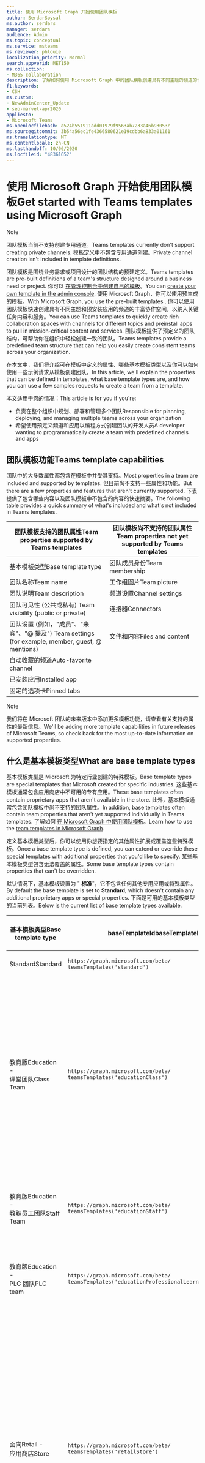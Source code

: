 ```yaml
---
title: 使用 Microsoft Graph 开始使用团队模板
author: SerdarSoysal
ms.author: serdars
manager: serdars
audience: Admin
ms.topic: conceptual
ms.service: msteams
ms.reviewer: phlouie
localization_priority: Normal
search.appverid: MET150
ms.collection:
- M365-collaboration
description: 了解如何使用 Microsoft Graph 中的团队模板创建具有不同主题的频道的协作空间和预安装应用以提供内容和服务。
f1.keywords:
- CSH
ms.custom:
- NewAdminCenter_Update
- seo-marvel-apr2020
appliesto:
- Microsoft Teams
ms.openlocfilehash: a524b551911add01979f9563ab7233a46b93053c
ms.sourcegitcommit: 3b54a56ec1fe4366580621e19cdbb6a833a01161
ms.translationtype: MT
ms.contentlocale: zh-CN
ms.lasthandoff: 10/06/2020
ms.locfileid: "48361652"
---
```

# <a name="get-started-with-teams-templates-using-microsoft-graph"></a><span data-ttu-id="bb6ca-103">使用 Microsoft Graph 开始使用团队模板</span><span class="sxs-lookup"><span data-stu-id="bb6ca-103">Get started with Teams templates using Microsoft Graph</span></span>

> [!NOTE]
> <span data-ttu-id="bb6ca-104">团队模板当前不支持创建专用通道。</span><span class="sxs-lookup"><span data-stu-id="bb6ca-104">Teams templates currently don't support creating private channels.</span></span> <span data-ttu-id="bb6ca-105">模板定义中不包含专用通道创建。</span><span class="sxs-lookup"><span data-stu-id="bb6ca-105">Private channel creation isn't included in template definitions.</span></span>

<span data-ttu-id="bb6ca-106">团队模板是围绕业务需求或项目设计的团队结构的预建定义。</span><span class="sxs-lookup"><span data-stu-id="bb6ca-106">Teams templates are pre-built definitions of a team's structure designed around a business need or project.</span></span> <span data-ttu-id="bb6ca-107">你可以 [在管理控制台中创建自己的模板](get-started-with-teams-templates-in-the-admin-console.md)。</span><span class="sxs-lookup"><span data-stu-id="bb6ca-107">You can [create your own template in the admin console](get-started-with-teams-templates-in-the-admin-console.md).</span></span> <span data-ttu-id="bb6ca-108">使用 Microsoft Graph，你可以使用预生成的模板。</span><span class="sxs-lookup"><span data-stu-id="bb6ca-108">With Microsoft Graph, you use the pre-built templates .</span></span> <span data-ttu-id="bb6ca-109">你可以使用团队模板快速创建具有不同主题和预安装应用的频道的丰富协作空间，以纳入关键任务内容和服务。</span><span class="sxs-lookup"><span data-stu-id="bb6ca-109">You can use Teams templates to quickly create rich collaboration spaces with channels for different topics and preinstall apps to pull in mission-critical content and services.</span></span> <span data-ttu-id="bb6ca-110">团队模板提供了预定义的团队结构，可帮助你在组织中轻松创建一致的团队。</span><span class="sxs-lookup"><span data-stu-id="bb6ca-110">Teams templates provide a predefined team structure that can help you easily create consistent teams across your organization.</span></span>

<span data-ttu-id="bb6ca-111">在本文中，我们将介绍可在模板中定义的属性、哪些基本模板类型以及你可以如何使用一些示例请求从模板创建团队。</span><span class="sxs-lookup"><span data-stu-id="bb6ca-111">In this article, we'll explain the properties that can be defined in templates, what base template types are, and how you can use a few samples requests to create a team from a template.</span></span>

<span data-ttu-id="bb6ca-112">本文适用于您的情况：</span><span class="sxs-lookup"><span data-stu-id="bb6ca-112">This article is for you if you're:</span></span>

- <span data-ttu-id="bb6ca-113">负责在整个组织中规划、部署和管理多个团队</span><span class="sxs-lookup"><span data-stu-id="bb6ca-113">Responsible for planning, deploying, and managing multiple teams across your organization</span></span><br>
- <span data-ttu-id="bb6ca-114">希望使用预定义频道和应用以编程方式创建团队的开发人员</span><span class="sxs-lookup"><span data-stu-id="bb6ca-114">A developer wanting to programmatically create a team with predefined channels and apps</span></span>

## <a name="teams-template-capabilities"></a><span data-ttu-id="bb6ca-115">团队模板功能</span><span class="sxs-lookup"><span data-stu-id="bb6ca-115">Teams template capabilities</span></span>

<span data-ttu-id="bb6ca-116">团队中的大多数属性都包含在模板中并受其支持。</span><span class="sxs-lookup"><span data-stu-id="bb6ca-116">Most properties in a team are included and supported by templates.</span></span> <span data-ttu-id="bb6ca-117">但目前尚不支持一些属性和功能。</span><span class="sxs-lookup"><span data-stu-id="bb6ca-117">But there are a few properties and features that aren't currently supported.</span></span> <span data-ttu-id="bb6ca-118">下表提供了包含哪些内容以及团队模板中不包含的内容的快速摘要。</span><span class="sxs-lookup"><span data-stu-id="bb6ca-118">The following table provides a quick summary of what's included and what's not included in Teams templates.</span></span>

| <span data-ttu-id="bb6ca-119">**团队模板支持的团队属性**</span><span class="sxs-lookup"><span data-stu-id="bb6ca-119">**Team properties supported by Teams templates**</span></span> | <span data-ttu-id="bb6ca-120">**团队模板尚不支持的团队属性**</span><span class="sxs-lookup"><span data-stu-id="bb6ca-120">**Team properties not yet supported by Teams templates**</span></span> |
| ------------------------------------------------ | -------------------------------------------------------- |
| <span data-ttu-id="bb6ca-121">基本模板类型</span><span class="sxs-lookup"><span data-stu-id="bb6ca-121">Base template type</span></span> | <span data-ttu-id="bb6ca-122">团队成员身份</span><span class="sxs-lookup"><span data-stu-id="bb6ca-122">Team membership</span></span> |
| <span data-ttu-id="bb6ca-123">团队名称</span><span class="sxs-lookup"><span data-stu-id="bb6ca-123">Team name</span></span> | <span data-ttu-id="bb6ca-124">工作组图片</span><span class="sxs-lookup"><span data-stu-id="bb6ca-124">Team picture</span></span> |
| <span data-ttu-id="bb6ca-125">团队说明</span><span class="sxs-lookup"><span data-stu-id="bb6ca-125">Team description</span></span> | <span data-ttu-id="bb6ca-126">频道设置</span><span class="sxs-lookup"><span data-stu-id="bb6ca-126">Channel settings</span></span> |
| <span data-ttu-id="bb6ca-127">团队可见性 (公共或私有) </span><span class="sxs-lookup"><span data-stu-id="bb6ca-127">Team visibility (public or private)</span></span> | <span data-ttu-id="bb6ca-128">连接器</span><span class="sxs-lookup"><span data-stu-id="bb6ca-128">Connectors</span></span> |
| <span data-ttu-id="bb6ca-129">团队设置 (例如，"成员"、"来宾"、"@ 提及") </span><span class="sxs-lookup"><span data-stu-id="bb6ca-129">Team settings (for example, member, guest, @ mentions)</span></span> | <span data-ttu-id="bb6ca-130">文件和内容</span><span class="sxs-lookup"><span data-stu-id="bb6ca-130">Files and content</span></span> |
| <span data-ttu-id="bb6ca-131">自动收藏的频道</span><span class="sxs-lookup"><span data-stu-id="bb6ca-131">Auto-favorite channel</span></span> | |
| <span data-ttu-id="bb6ca-132">已安装应用</span><span class="sxs-lookup"><span data-stu-id="bb6ca-132">Installed app</span></span> | |
| <span data-ttu-id="bb6ca-133">固定的选项卡</span><span class="sxs-lookup"><span data-stu-id="bb6ca-133">Pinned tabs</span></span> | |

> [!NOTE]
> <span data-ttu-id="bb6ca-134">我们将在 Microsoft 团队的未来版本中添加更多模板功能，请查看有关支持的属性的最新信息。</span><span class="sxs-lookup"><span data-stu-id="bb6ca-134">We'll be adding more template capabilities in future releases of Microsoft Teams, so check back for the most up-to-date information on supported properties.</span></span>

## <a name="what-are-base-template-types"></a><span data-ttu-id="bb6ca-135">什么是基本模板类型</span><span class="sxs-lookup"><span data-stu-id="bb6ca-135">What are base template types</span></span>

<span data-ttu-id="bb6ca-136">基本模板类型是 Microsoft 为特定行业创建的特殊模板。</span><span class="sxs-lookup"><span data-stu-id="bb6ca-136">Base template types are special templates that Microsoft created for specific industries.</span></span> <span data-ttu-id="bb6ca-137">这些基本模板通常包含应用商店中不可用的专有应用。</span><span class="sxs-lookup"><span data-stu-id="bb6ca-137">These base templates often contain proprietary apps that aren't available in the store.</span></span> <span data-ttu-id="bb6ca-138">此外，基本模板通常包含团队模板中尚不支持的团队属性。</span><span class="sxs-lookup"><span data-stu-id="bb6ca-138">In addition, base templates often contain team properties that aren't yet supported individually in Teams templates.</span></span> <span data-ttu-id="bb6ca-139">了解如何 [在 Microsoft Graph 中使用团队模板](get-started-with-teams-templates.md)。</span><span class="sxs-lookup"><span data-stu-id="bb6ca-139">Learn how to use the [team templates in Microsoft Graph](get-started-with-teams-templates.md).</span></span>

<span data-ttu-id="bb6ca-140">定义基本模板类型后，你可以使用你想要指定的其他属性扩展或覆盖这些特殊模板。</span><span class="sxs-lookup"><span data-stu-id="bb6ca-140">Once a base template type is defined, you can extend or override these special templates with additional properties that you'd like to specify.</span></span> <span data-ttu-id="bb6ca-141">某些基本模板类型包含无法覆盖的属性。</span><span class="sxs-lookup"><span data-stu-id="bb6ca-141">Some base template types contain properties that can't be overridden.</span></span>

<span data-ttu-id="bb6ca-142">默认情况下，基本模板设置为 " **标准**"，它不包含任何其他专用应用或特殊属性。</span><span class="sxs-lookup"><span data-stu-id="bb6ca-142">By default the base template is set to **Standard**, which doesn't contain any additional proprietary apps or special properties.</span></span> <span data-ttu-id="bb6ca-143">下面是可用的基本模板类型的当前列表。</span><span class="sxs-lookup"><span data-stu-id="bb6ca-143">Below is the current list of base template types available.</span></span>

| <span data-ttu-id="bb6ca-144">基本模板类型</span><span class="sxs-lookup"><span data-stu-id="bb6ca-144">Base template type</span></span> | <span data-ttu-id="bb6ca-145">baseTemplateId</span><span class="sxs-lookup"><span data-stu-id="bb6ca-145">baseTemplateId</span></span> | <span data-ttu-id="bb6ca-146">此基本模板附带的属性</span><span class="sxs-lookup"><span data-stu-id="bb6ca-146">Properties that come with this base template</span></span> |
| ------------------ | -------------- | ----------------------------------------------------- |
| <span data-ttu-id="bb6ca-147">Standard</span><span class="sxs-lookup"><span data-stu-id="bb6ca-147">Standard</span></span> | `https://graph.microsoft.com/beta/`<br>`teamsTemplates('standard')` | <span data-ttu-id="bb6ca-148">无其他应用和属性</span><span class="sxs-lookup"><span data-stu-id="bb6ca-148">No additional apps and properties</span></span> |
| <span data-ttu-id="bb6ca-149">教育版</span><span class="sxs-lookup"><span data-stu-id="bb6ca-149">Education -</span></span><br><span data-ttu-id="bb6ca-150">课堂团队</span><span class="sxs-lookup"><span data-stu-id="bb6ca-150">Class Team</span></span> | `https://graph.microsoft.com/beta/`<br>`teamsTemplates('educationClass')` | <span data-ttu-id="bb6ca-151">识别</span><span class="sxs-lookup"><span data-stu-id="bb6ca-151">Apps:</span></span><ul><li><span data-ttu-id="bb6ca-152">OneNote 课堂笔记本 (固定到 " **常规** " 选项卡) </span><span class="sxs-lookup"><span data-stu-id="bb6ca-152">OneNote Class Notebook (pinned to the **General** tab)</span></span> </li><li><span data-ttu-id="bb6ca-153">"工作分配" 应用 (固定到 " **常规** " 选项卡) </span><span class="sxs-lookup"><span data-stu-id="bb6ca-153">Assignments app (pinned to the **General** tab)</span></span></li></ul> <span data-ttu-id="bb6ca-154">团队属性：</span><span class="sxs-lookup"><span data-stu-id="bb6ca-154">Team properties:</span></span><ul><li><span data-ttu-id="bb6ca-155">无法覆盖设置为 **HiddenMembership** (的团队可见性) </span><span class="sxs-lookup"><span data-stu-id="bb6ca-155">Team visibility set to **HiddenMembership** (cannot be overridden)</span></span></li></ul> |
| <span data-ttu-id="bb6ca-156">教育版</span><span class="sxs-lookup"><span data-stu-id="bb6ca-156">Education -</span></span><br><span data-ttu-id="bb6ca-157">教职员工团队</span><span class="sxs-lookup"><span data-stu-id="bb6ca-157">Staff Team</span></span> | `https://graph.microsoft.com/beta/`<br>`teamsTemplates('educationStaff')` | <span data-ttu-id="bb6ca-158">识别</span><span class="sxs-lookup"><span data-stu-id="bb6ca-158">Apps:</span></span><ul><li><span data-ttu-id="bb6ca-159">OneNote 教职员工笔记本 (固定到 " **常规** " 选项卡) </span><span class="sxs-lookup"><span data-stu-id="bb6ca-159">OneNote Staff Notebook (pinned to the **General** tab)</span></span></li></ul> |
|<span data-ttu-id="bb6ca-160">教育版</span><span class="sxs-lookup"><span data-stu-id="bb6ca-160">Education -</span></span><br><span data-ttu-id="bb6ca-161">PLC 团队</span><span class="sxs-lookup"><span data-stu-id="bb6ca-161">PLC team</span></span> |`https://graph.microsoft.com/beta/`<br>`teamsTemplates('educationProfessionalLearningCommunity')` | <span data-ttu-id="bb6ca-162">识别</span><span class="sxs-lookup"><span data-stu-id="bb6ca-162">Apps:</span></span><ul><li><span data-ttu-id="bb6ca-163">OneNote PLC 笔记本 (固定到 " **常规** " 选项卡) </span><span class="sxs-lookup"><span data-stu-id="bb6ca-163">OneNote PLC Notebook (pinned to the **General** tab)</span></span></ul></li>|
| <span data-ttu-id="bb6ca-164">面向</span><span class="sxs-lookup"><span data-stu-id="bb6ca-164">Retail -</span></span><br><span data-ttu-id="bb6ca-165">应用商店</span><span class="sxs-lookup"><span data-stu-id="bb6ca-165">Store</span></span> | `https://graph.microsoft.com/beta/`<br>`teamsTemplates('retailStore')` | <span data-ttu-id="bb6ca-166">信道</span><span class="sxs-lookup"><span data-stu-id="bb6ca-166">Channels:</span></span><ul><li><span data-ttu-id="bb6ca-167">切换切换</span><span class="sxs-lookup"><span data-stu-id="bb6ca-167">Shift handoff</span></span></li><li><span data-ttu-id="bb6ca-168">培训</span><span class="sxs-lookup"><span data-stu-id="bb6ca-168">Learning</span></span></li></ul><span data-ttu-id="bb6ca-169">团队属性</span><span class="sxs-lookup"><span data-stu-id="bb6ca-169">Team properties</span></span><ul><li><span data-ttu-id="bb6ca-170">将团队可见性设置为公共</span><span class="sxs-lookup"><span data-stu-id="bb6ca-170">Team visibility set to Public</span></span></li></ul><span data-ttu-id="bb6ca-171">成员权限</span><span class="sxs-lookup"><span data-stu-id="bb6ca-171">Member permissions</span></span><ul><li><span data-ttu-id="bb6ca-172">阻止成员创建、更新或删除频道</span><span class="sxs-lookup"><span data-stu-id="bb6ca-172">Prevent members from creating, updating, or removing channels</span></span></li><li><span data-ttu-id="bb6ca-173">阻止成员添加或删除应用</span><span class="sxs-lookup"><span data-stu-id="bb6ca-173">Prevent members from adding or removing apps</span></span></li><li><span data-ttu-id="bb6ca-174">阻止成员创建、更新或删除连接器</span><span class="sxs-lookup"><span data-stu-id="bb6ca-174">Prevent members from creating, updating, or removing connectors</span></span></li></ul> |
| <span data-ttu-id="bb6ca-175">面向</span><span class="sxs-lookup"><span data-stu-id="bb6ca-175">Retail -</span></span><br><span data-ttu-id="bb6ca-176">经理协作</span><span class="sxs-lookup"><span data-stu-id="bb6ca-176">Manager collaboration</span></span> | `https://graph.microsoft.com/beta/`<br>`teamsTemplates('retailManagerCollaboration')` | <span data-ttu-id="bb6ca-177">信道</span><span class="sxs-lookup"><span data-stu-id="bb6ca-177">Channels:</span></span><ul><li><span data-ttu-id="bb6ca-178">培训</span><span class="sxs-lookup"><span data-stu-id="bb6ca-178">Learning</span></span></li><li><span data-ttu-id="bb6ca-179">运营</span><span class="sxs-lookup"><span data-stu-id="bb6ca-179">Operations</span></span></li></ul><span data-ttu-id="bb6ca-180">团队属性：</span><span class="sxs-lookup"><span data-stu-id="bb6ca-180">Team properties:</span></span><ul><li><span data-ttu-id="bb6ca-181">将团队可见性设置为私密</span><span class="sxs-lookup"><span data-stu-id="bb6ca-181">Team visibility set to Private</span></span></li></ul><span data-ttu-id="bb6ca-182">成员权限：</span><span class="sxs-lookup"><span data-stu-id="bb6ca-182">Member permissions:</span></span><ul><li><span data-ttu-id="bb6ca-183">阻止成员创建、更新或删除频道</span><span class="sxs-lookup"><span data-stu-id="bb6ca-183">Prevent members from creating, updating, or removing channels</span></span></li><li><span data-ttu-id="bb6ca-184">阻止成员添加或删除应用</span><span class="sxs-lookup"><span data-stu-id="bb6ca-184">Prevent members from adding or removing apps</span></span></li><li><span data-ttu-id="bb6ca-185">阻止成员创建、更新或删除连接器</span><span class="sxs-lookup"><span data-stu-id="bb6ca-185">Prevent members from creating, updating, or removing connectors</span></span></li></ul>|
| <span data-ttu-id="bb6ca-186">行业</span><span class="sxs-lookup"><span data-stu-id="bb6ca-186">Healthcare -</span></span><br><span data-ttu-id="bb6ca-187">拖动</span><span class="sxs-lookup"><span data-stu-id="bb6ca-187">Ward</span></span> |`https://graph.microsoft.com/beta/`<br>`teamsTemplates('healthcareWard')` |<span data-ttu-id="bb6ca-188">信道</span><span class="sxs-lookup"><span data-stu-id="bb6ca-188">Channels:</span></span> <ul><li><span data-ttu-id="bb6ca-189">宣告\*</span><span class="sxs-lookup"><span data-stu-id="bb6ca-189">Announcements\*</span></span></li><li><span data-ttu-id="bb6ca-190">Huddles\*</span><span class="sxs-lookup"><span data-stu-id="bb6ca-190">Huddles\*</span></span></li><li><span data-ttu-id="bb6ca-191">轮</span><span class="sxs-lookup"><span data-stu-id="bb6ca-191">Rounds</span></span></li><li><span data-ttu-id="bb6ca-192">调配\*</span><span class="sxs-lookup"><span data-stu-id="bb6ca-192">Staffing\*</span></span></li><li><span data-ttu-id="bb6ca-193">培训\*</span><span class="sxs-lookup"><span data-stu-id="bb6ca-193">Training\*</span></span></li></ul><span data-ttu-id="bb6ca-194">\*自动收藏频道</span><span class="sxs-lookup"><span data-stu-id="bb6ca-194">\*Auto-favorited channels</span></span> |
|<span data-ttu-id="bb6ca-195">行业</span><span class="sxs-lookup"><span data-stu-id="bb6ca-195">Healthcare -</span></span><br><span data-ttu-id="bb6ca-196">医院</span><span class="sxs-lookup"><span data-stu-id="bb6ca-196">Hospital</span></span> | `https://graph.microsoft.com/beta/`<br>`teamsTemplates('healthcareHospital')` |<span data-ttu-id="bb6ca-197">信道</span><span class="sxs-lookup"><span data-stu-id="bb6ca-197">Channels:</span></span><ul><li><span data-ttu-id="bb6ca-198">宣告\*</span><span class="sxs-lookup"><span data-stu-id="bb6ca-198">Announcements\*</span></span></li><li><span data-ttu-id="bb6ca-199">合规性\*</span><span class="sxs-lookup"><span data-stu-id="bb6ca-199">Compliance\*</span></span></li><li><span data-ttu-id="bb6ca-200">Custodial</span><span class="sxs-lookup"><span data-stu-id="bb6ca-200">Custodial</span></span></li><li><span data-ttu-id="bb6ca-201">人力资源</span><span class="sxs-lookup"><span data-stu-id="bb6ca-201">Human Resources</span></span></li></li><li><span data-ttu-id="bb6ca-202">药房</span><span class="sxs-lookup"><span data-stu-id="bb6ca-202">Pharmacy</span></span></li></ul><span data-ttu-id="bb6ca-203">\*自动收藏频道</span><span class="sxs-lookup"><span data-stu-id="bb6ca-203">\*Auto-favorited channel</span></span>|
|||

## <a name="related-topics"></a><span data-ttu-id="bb6ca-204">相关主题</span><span class="sxs-lookup"><span data-stu-id="bb6ca-204">Related topics</span></span>

- [<span data-ttu-id="bb6ca-205">管理控制台中的团队模板入门</span><span class="sxs-lookup"><span data-stu-id="bb6ca-205">Get started with Teams templates in the admin console</span></span>](get-started-with-teams-templates-in-the-admin-console.md)
- <span data-ttu-id="bb6ca-206">在预览中[创建团队](https://docs.microsoft.com/graph/api/team-post?view=graph-rest-beta) () </span><span class="sxs-lookup"><span data-stu-id="bb6ca-206">[Create team](https://docs.microsoft.com/graph/api/team-post?view=graph-rest-beta) (in preview)</span></span>
- [<span data-ttu-id="bb6ca-207">新团队</span><span class="sxs-lookup"><span data-stu-id="bb6ca-207">New-Team</span></span>](https://docs.microsoft.com/powershell/module/teams/New-Team?view=teams-ps)
- [<span data-ttu-id="bb6ca-208">Microsoft Teams 管理培训</span><span class="sxs-lookup"><span data-stu-id="bb6ca-208">Admin training for Microsoft Teams</span></span>](itadmin-readiness.md)